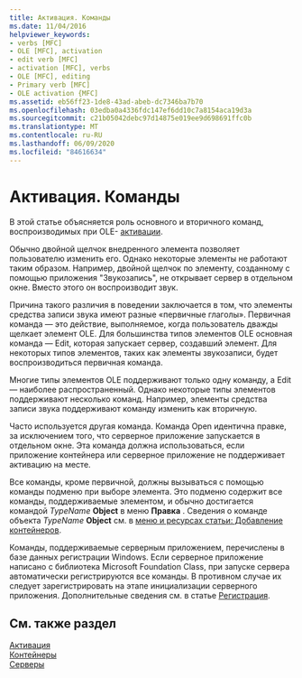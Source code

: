 ```yaml
---
title: Активация. Команды
ms.date: 11/04/2016
helpviewer_keywords:
- verbs [MFC]
- OLE [MFC], activation
- edit verb [MFC]
- activation [MFC], verbs
- OLE [MFC], editing
- Primary verb [MFC]
- OLE activation {MFC]
ms.assetid: eb56ff23-1de8-43ad-abeb-dc7346ba7b70
ms.openlocfilehash: 03edba0a4336fdc147ef6dd10c7a8154aca19d3a
ms.sourcegitcommit: c21b05042debc97d14875e019ee9d698691ffc0b
ms.translationtype: MT
ms.contentlocale: ru-RU
ms.lasthandoff: 06/09/2020
ms.locfileid: "84616634"
---
```

# <a name="activation-verbs"></a>Активация. Команды

В этой статье объясняется роль основного и вторичного команд, воспроизводимых при OLE- [активации](activation-cpp.md).

Обычно двойной щелчок внедренного элемента позволяет пользователю изменить его. Однако некоторые элементы не работают таким образом. Например, двойной щелчок по элементу, созданному с помощью приложения "Звукозапись", не открывает сервер в отдельном окне. Вместо этого он воспроизводит звук.

Причина такого различия в поведении заключается в том, что элементы средства записи звука имеют разные «первичные глаголы». Первичная команда — это действие, выполняемое, когда пользователь дважды щелкает элемент OLE. Для большинства типов элементов OLE основная команда — Edit, которая запускает сервер, создавший элемент. Для некоторых типов элементов, таких как элементы звукозаписи, будет воспроизводиться первичная команда.

Многие типы элементов OLE поддерживают только одну команду, а Edit — наиболее распространенный. Однако некоторые типы элементов поддерживают несколько команд. Например, элементы средства записи звука поддерживают команду изменить как вторичную.

Часто используется другая команда. Команда Open идентична правке, за исключением того, что серверное приложение запускается в отдельном окне. Эта команда должна использоваться, если приложение контейнера или серверное приложение не поддерживает активацию на месте.

Все команды, кроме первичной, должны вызываться с помощью команды подменю при выборе элемента. Это подменю содержит все команды, поддерживаемые элементом, и обычно достигается командой *TypeName* **Object** в меню **Правка** . Сведения о команде объекта *TypeName* **Object** см. в [меню и ресурсах статьи: Добавление контейнеров](menus-and-resources-container-additions.md).

Команды, поддерживаемые серверным приложением, перечислены в базе данных регистрации Windows. Если серверное приложение написано с библиотека Microsoft Foundation Class, при запуске сервера автоматически регистрируются все команды. В противном случае их следует зарегистрировать на этапе инициализации серверного приложения. Дополнительные сведения см. в статье [Регистрация](registration.md).

## <a name="see-also"></a>См. также раздел

[Активация](activation-cpp.md)<br/>
[Контейнеры](containers.md)<br/>
[Серверы](servers.md)
